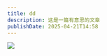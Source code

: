 ```yaml
---
title: dd
description: 这是一篇有意思的文章
publishDate: 2025-04-21T14:58
---
```



![](/assets/images/000001.png)

![]()
